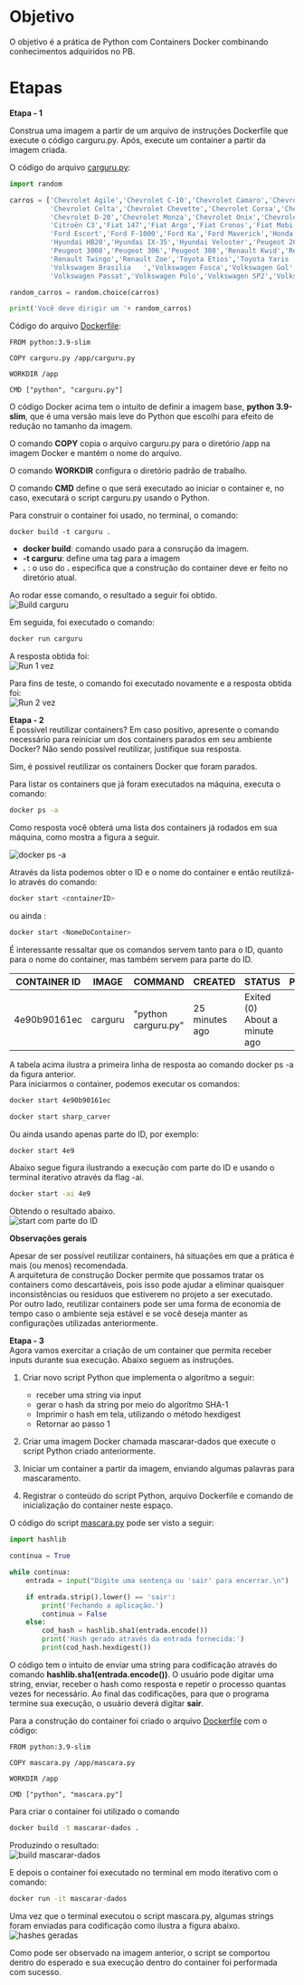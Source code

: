 # Objetivo  
O objetivo é a prática de Python com Containers Docker combinando conhecimentos adquiridos no PB.

# Etapas


**Etapa - 1**

Construa uma imagem a partir de um arquivo de instruções Dockerfile que execute o código carguru.py. Após, execute um container a partir da imagem criada. 

O código do arquivo [carguru.py](../Desafio/etapa-1/carguru.py):  
```python
import random

carros = ['Chevrolet Agile','Chevrolet C-10','Chevrolet Camaro','Chevrolet Caravan',
          'Chevrolet Celta','Chevrolet Chevette','Chevrolet Corsa','Chevrolet Covalt',
          'Chevrolet D-20','Chevrolet Monza','Chevrolet Onix','Chevrolet Opala','Chevrolet Veraneio',
          'Citroën C3','Fiat 147','Fiat Argo','Fiat Cronos','Fiat Mobi','Fiat Panorama','Ford Corcel',
          'Ford Escort','Ford F-1000','Ford Ka','Ford Maverick','Honda City','Honda Fit','Hyundai Azera',
          'Hyundai HB20','Hyundai IX-35','Hyundai Veloster','Peugeot 2008','Peugeot 206','Peugeot 208',
          'Peugeot 3008','Peugeot 306','Peugeot 308','Renault Kwid','Renault Logan','Renault Sandero',
          'Renault Twingo','Renault Zoe','Toyota Etios','Toyota Yaris ','Volkswagen Apolo','Volkswagen Bora',
          'Volkswagen Brasilia   ','Volkswagen Fusca','Volkswagen Gol','Volkswagen Kombi','Volkswagen Parati',
          'Volkswagen Passat','Volkswagen Polo','Volkswagen SP2','Volkswagen Santana','Volkswagen Voyage','Volkswagen up!']

random_carros = random.choice(carros)

print('Você deve dirigir um '+ random_carros)
```

Código do arquivo [Dockerfile](../Desafio/etapa-1/Dockerfile):
```Docker
FROM python:3.9-slim 

COPY carguru.py /app/carguru.py

WORKDIR /app 

CMD ["python", "carguru.py"]
```
O código Docker acima tem o intuito de definir a imagem base, **python 3.9-slim**, que é uma versão mais leve do Python que escolhi para efeito de redução no tamanho da imagem.  

O comando **COPY** copia o arquivo carguru.py para o diretório /app na imagem Docker e mantém o nome do arquivo.  

O comando **WORKDIR** configura o diretório padrão de trabalho.  

O comando **CMD** define o que será executado ao iniciar o container e, no caso, executará o script carguru.py usando o Python.  

Para construir o container foi usado, no terminal, o comando:
```
docker build -t carguru .
```
- **docker build**: comando usado para a consrução da imagem.  
- **-t carguru**: define uma tag para a imagem  
- **.** : o uso do **.** especifica que a construção do container deve er feito no diretório atual.   

Ao rodar esse comando, o resultado a seguir foi obtido.  
![Build carguru](../Evidencias/build_carguru.png)  

Em seguida, foi executado o comando:  
```bash 
docker run carguru
```
A resposta obtida foi:  
![Run 1 vez](../Evidencias/run_carguru.png)

Para fins de teste, o comando foi executado novamente e a resposta obtida foi:  
![Run 2 vez](../Evidencias/run_carguru2.png)  

**Etapa - 2**  
É possível reutilizar containers? Em caso positivo, apresente o comando necessário para reiniciar um dos containers parados em seu ambiente Docker? Não sendo possível reutilizar, justifique sua resposta. 

Sim, é possivel reutilizar os containers Docker que foram parados.  

Para listar os containers que já foram executados na máquina, executa o comando: 

```bash
docker ps -a
```
Como resposta você obterá uma lista dos containers já rodados em sua máquina, como mostra a figura a seguir.

![docker ps -a ](../Evidencias/dockerps-a_carguru.png)

Através da lista podemos obter o ID e o nome do container e então reutilizá-lo através do comando:

```bash
docker start <containerID>
```
ou ainda :
```bash
docker start <NomeDoContainer>
```  

É interessante ressaltar que os comandos servem tanto para o ID, quanto para o nome do container, mas também servem para parte do ID.

| **CONTAINER ID**   | **IMAGE**     | **COMMAND**               | **CREATED**          | **STATUS**                       | **PORTS** | **NAMES**         |
|----------------|-----------|-----------------------|------------------|------------------------------ |-------|---------------|
| 4e90b90161ec   | carguru   | "python carguru.py"   | 25 minutes ago   | Exited (0) About a minute ago |       | sharp_carver  |  

A tabela acima ilustra a primeira linha de resposta ao comando docker ps -a da figura anterior.  
Para iniciarmos o container, podemos executar os comandos:
```bash
docker start 4e90b90161ec
```
```bash
docker start sharp_carver
```

Ou ainda usando apenas parte do ID, por exemplo:
```bash
docker start 4e9
```

Abaixo segue figura ilustrando a execução com parte do ID e usando o terminal iterativo através da flag -ai.

```bash
docker start -ai 4e9
```
Obtendo o resultado abaixo.  
![start com parte do ID](../Evidencias/start_parte_ID.png)


**Observações gerais**  

Apesar de ser possível reutilizar containers, há situações em que a prática é mais (ou menos) recomendada.  
A arquitetura de construção Docker permite que possamos tratar os containers como descartáveis, pois isso pode ajudar a eliminar quaisquer inconsistências ou resíduos que estiverem no projeto a ser executado.  
Por outro lado, reutilizar containers pode ser uma forma de economia de tempo caso o ambiente seja estável e se você deseja manter as configurações utilizadas anteriormente.  

**Etapa - 3**  
Agora vamos exercitar a criação de um container que permita receber inputs durante sua execução.
Abaixo seguem as instruções.
		
1. Criar novo script Python que implementa o algorítmo a seguir:
    - receber uma string via input 
    - gerar o hash da string por meio do algorítmo SHA-1
    - Imprimir o hash em tela, utilizando o método hexdigest 
    - Retornar ao passo 1
    
2. Criar uma imagem Docker chamada mascarar-dados que execute o script Python criado anteriormente.

3. Iniciar um container a partir da imagem, enviando algumas palavras para mascaramento.

4. Registrar o conteúdo do script Python, arquivo Dockerfile e comando de inicialização do container neste espaço.  

O código do script [mascara.py](../Desafio/etapa-3/mascara.py) pode ser visto a seguir:
```python 
import hashlib

continua = True 

while continua:
    entrada = input("Digite uma sentença ou 'sair' para encerrar.\n")

    if entrada.strip().lower() == 'sair':
        print('Fechando a aplicação.')
        continua = False
    else:
        cod_hash = hashlib.sha1(entrada.encode())
        print('Hash gerado através da entrada fornecida:')
        print(cod_hash.hexdigest())
```  
O código tem o intuito de enviar uma string para codificação através do comando **hashlib.sha1(entrada.encode())**. O usuário pode digitar uma string, enviar, receber o hash como resposta e repetir o processo quantas vezes for necessário. Ao final das codificações, para que o programa termine sua execução, o usuário deverá digitar **sair**.  

Para a construção do container foi criado o arquivo [Dockerfile](../Desafio/etapa-3/Dockerfile) com o código:  
```docker
FROM python:3.9-slim 

COPY mascara.py /app/mascara.py 

WORKDIR /app

CMD ["python", "mascara.py"]
```  

Para criar o container foi utilizado o comando  
```bash
docker build -t mascarar-dados .
```
Produzindo o resultado:  
![build mascarar-dados](../Evidencias/build_mascararDados.png)  

E depois o container foi executado no terminal em modo iterativo com o comando:  
```bash
docker run -it mascarar-dados
```  
Uma vez que o terminal executou o script mascara.py, algumas strings foram enviadas para codificação como ilustra a figura abaixo.  
![hashes geradas](../Evidencias/hashes_teste.png)  

Como pode ser observado na imagem anterior, o script se comportou dentro do esperado e sua execução dentro do container foi performada com sucesso.  


